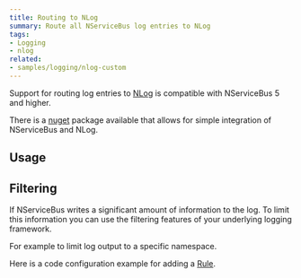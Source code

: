 ```yaml
---
title: Routing to NLog
summary: Route all NServiceBus log entries to NLog
tags: 
- Logging
- nlog
related:
- samples/logging/nlog-custom
---
```


Support for routing log entries to [NLog](http://nlog-project.org/) is compatible with NServiceBus 5 and higher.

There is a [nuget](https://www.nuget.org/packages/NServiceBus.NLog/) package available that allows for simple integration of NServiceBus and NLog.


## Usage

<!-- import NLogInCode -->


## Filtering 

If NServiceBus writes a significant amount of information to the log. To limit this information you can use the filtering features of your underlying logging framework. 

For example to limit log output to a specific namespace.

Here is a code configuration example for adding a [Rule](https://github.com/nlog/NLog/wiki/Configuration-file#rules).

<!-- import NLogFiltering -->
